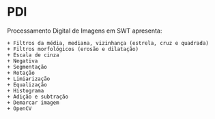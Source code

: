 # PDI
Processamento Digital de Imagens em SWT apresenta:

    + Filtros da média, mediana, vizinhança (estrela, cruz e quadrada)
    + Filtros morfológicos (erosão e dilatação)
    + Escala de cinza
    + Negativa
    + Segmentação
    + Rotação
    + Limiarização
    + Equalização
    + Histograma
    + Adição e subtração
    + Demarcar imagem
    + OpenCV



